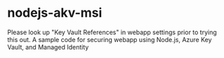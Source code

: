 # nodejs-akv-msi
Please look up "Key Vault References" in webapp settings prior to trying this out.
A sample code for securing webapp using Node.js, Azure Key Vault, and Managed Identity
